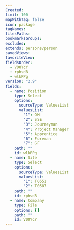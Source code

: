 ```yaml
---
Created: 
limit: 100
mapWithTag: false
icon: package
tagNames: 
filesPaths: 
bookmarksGroups: 
excludes: 
extends: persons/person
savedViews: 
favoriteView: 
fieldsOrder:
  - V00YcY
  - rphsd8
  - wlkPPg
version: "2.9"
fields:
  - name: Position
    type: Select
    options:
      sourceType: ValuesList
      valuesList:
        "1": OM
        "2": SSE
        "3": Journeyman
        "4": Project Manager
        "5": Apprentice
        "6": Foreman
        "7": GF
    path: ""
    id: wlkPPg
  - name: Site
    type: Select
    options:
      sourceType: ValuesList
      valuesList:
        "1": T0551
        "2": T0587
    path: ""
    id: rphsd8
  - name: Company
    type: File
    options: {}
    path: ""
    id: V00YcY
---
```

